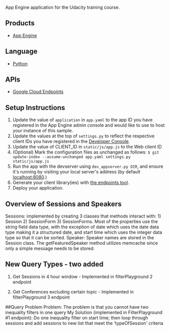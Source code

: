 App Engine application for the Udacity training course.

## Products
- [App Engine][1]

## Language
- [Python][2]

## APIs
- [Google Cloud Endpoints][3]

## Setup Instructions
1. Update the value of `application` in `app.yaml` to the app ID you
   have registered in the App Engine admin console and would like to use to host
   your instance of this sample.
1. Update the values at the top of `settings.py` to
   reflect the respective client IDs you have registered in the
   [Developer Console][4].
1. Update the value of CLIENT_ID in `static/js/app.js` to the Web client ID
1. (Optional) Mark the configuration files as unchanged as follows:
   `$ git update-index --assume-unchanged app.yaml settings.py static/js/app.js`
1. Run the app with the devserver using `dev_appserver.py DIR`, and ensure it's running by visiting
   your local server's address (by default [localhost:8080][5].)
1. Generate your client library(ies) with [the endpoints tool][6].
1. Deploy your application.

## Overview of Sessions and Speakers
Sessions: implemented by creating 3 classes that methods interact with: 1) Session 2) SessionForm 3) SessionForms. Most of the properties use the string field data type, with the exception of date which uses the date data type making it a structured date, and start time which uses the integer data type so that it can be sorted.
Speaker: Speaker names are stored in the Session class. The getFeaturedSpeaker method utilizes memcache since only a simple message needs to be stored.

## New Query Types - two added
1) Get Sessions in 4 hour window - Implemented in filterPlayground 2 endpoint

2) Get Conferences excluding certain topic - Implemented in filterPlayground 3 endpoint


##Query Problem
Problem: The problem is that you cannot have two inequality filters in one query
My Solution (implemented in FilterPlayground #1 endpoint): Do one inequality filter on start time; 
then loop through sessions and add sessions to new list that meet the 'typeOfSession' criteria

[1]: https://developers.google.com/appengine
[2]: http://python.org
[3]: https://developers.google.com/appengine/docs/python/endpoints/
[4]: https://console.developers.google.com/
[5]: https://localhost:8080/
[6]: https://developers.google.com/appengine/docs/python/endpoints/endpoints_tool
